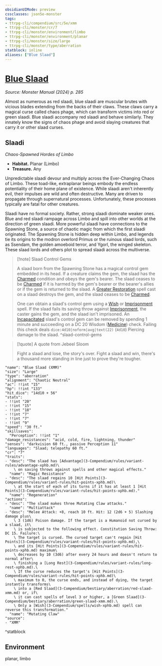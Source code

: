 ```yaml
---
obsidianUIMode: preview
cssclasses: json5e-monster
tags:
- ttrpg-cli/compendium/src/5e/xmm
- ttrpg-cli/monster/cr/7
- ttrpg-cli/monster/environment/limbo
- ttrpg-cli/monster/environment/planar
- ttrpg-cli/monster/size/large
- ttrpg-cli/monster/type/aberration
statblock: inline
aliases: ["Blue Slaad"]
---
```

# [Blue Slaad](3-Compendium\bestiary\aberration/blue-slaad-xmm.md)
*Source: Monster Manual (2024) p. 285*  

Almost as numerous as red slaadi, blue slaadi are muscular brutes with vicious blades extending from the backs of their claws. These claws carry a magical curse called chaos phage, which can transform victims into red or green slaadi. Blue slaadi accompany red slaadi and behave similarly. They innately know the signs of chaos phage and avoid slaying creatures that carry it or other slaad curses.

## Slaadi

*Chaos-Spawned Hordes of Limbo*

- **Habitat.** Planar (Limbo)  
- **Treasure.** Any  

Unpredictable slaadi devour and multiply across the Ever-Changing Chaos of Limbo. These toad-like, extraplanar beings embody the endless potentiality of their home plane of existence. While slaadi aren't inherently evil, their impulses are wild and often destructive. Many are driven to propagate through supernatural processes. Unfortunately, these processes typically are fatal for other creatures.

Slaadi have no formal society. Rather, strong slaadi dominate weaker ones. Blue and red slaadi rampage across Limbo and spill into other worlds at the direction of green slaadi. More powerful slaadi have connections to the Spawning Stone, a source of chaotic magic from which the first slaadi originated. The Spawning Stone is hidden deep within Limbo, and legends tie its origins to the modron overlord Primus or the ruinous slaad lords, such as Ssendam, the golden amoeboid terror, and Ygorl, the winged skeleton. These slaad lords and others plot to spread slaadi across the multiverse.

> [!note] Slaad Control Gems
> 
> A slaad born from the Spawning Stone has a magical control gem embedded in its head. If a creature claims the gem, the slaad has the [Charmed](3-Compendium/rules/conditions.md#Charmed) condition and obeys the gem's bearer. The slaad ceases to be [Charmed](3-Compendium/rules/conditions.md#Charmed) if it is harmed by the gem's bearer or the bearer's allies or if the gem is returned to the slaad. A [Greater Restoration](3-Compendium/spells/greater-restoration-xphb.md) spell cast on a slaad destroys the gem, and the slaad ceases to be [Charmed](3-Compendium/rules/conditions.md#Charmed).
> 
> One can obtain a slaad's control gem using a [Wish](3-Compendium/spells/wish-xphb.md) or [Imprisonment](3-Compendium/spells/imprisonment-xphb.md) spell. If the slaad fails its saving throw against [Imprisonment](3-Compendium/spells/imprisonment-xphb.md), the caster gains the gem, and the slaad isn't imprisoned. An [Incapacitated](3-Compendium/rules/conditions.md#Incapacitated) slaad's control gem can be removed by spending 1 minute and succeeding on a DC 20 Wisdom ([Medicine](3-Compendium/rules/skills.md#Medicine)) check. Failing this check deals `dice:4d10|noform|avg|text(22)` (`4d10`) Piercing damage to the slaad.
^slaad-control-gems

> [!quote] A quote from Jebeel Sloom  
> 
> Fight a slaad and lose, the story's over. Fight a slaad and win, there's a thousand more standing in line just to prove they're tougher.


```statblock
"name": "Blue Slaad (XMM)"
"size": "Large"
"type": "aberration"
"alignment": "Chaotic Neutral"
"ac": !!int "15"
"hp": !!int "133"
"hit_dice": "14d10 + 56"
"stats":
- !!int "20"
- !!int "15"
- !!int "18"
- !!int "7"
- !!int "7"
- !!int "9"
"speed": "30 ft."
"skillsaves":
  "Perception": !!int "1"
"damage_resistances": "acid, cold, fire, lightning, thunder"
"senses": "darkvision 60 ft., passive Perception 11"
"languages": "Slaad; telepathy 60 ft."
"cr": "7"
"traits":
- "desc": "The slaad has [Advantage](3-Compendium/rules/variant-rules/advantage-xphb.md)\
    \ on saving throws against spells and other magical effects."
  "name": "Magic Resistance"
- "desc": "The slaad regains 10 [Hit Points](3-Compendium/rules/variant-rules/hit-points-xphb.md)\
    \ at the start of each of its turns if it has at least 1 [Hit Points](3-Compendium/rules/variant-rules/hit-points-xphb.md)."
  "name": "Regeneration"
"actions":
- "desc": "The slaad makes three Mutating Claw attacks."
  "name": "Multiattack"
- "desc": "Melee Attack: +8, reach 10 ft. Hit: 12 (2d6 + 5) Slashing damage plus\
    \ 3 (1d6) Poison damage. If the target is a Humanoid not cursed by a slaad, it\
    \ is subjected to the following effect. Constitution Saving Throw: DC 15. Failure:\
    \ The target is cursed. The cursed target can't regain [Hit Points](3-Compendium/rules/variant-rules/hit-points-xphb.md),\
    \ and its [Hit Points](3-Compendium/rules/variant-rules/hit-points-xphb.md) maximum\
    \ decreases by 10 (3d6) after every 24 hours and doesn't return to normal after\
    \ finishing a [Long Rest](3-Compendium/rules/variant-rules/long-rest-xphb.md).\
    \ If the curse reduces the target's [Hit Points](3-Compendium/rules/variant-rules/hit-points-xphb.md)\
    \ maximum to 0, the curse ends, and instead of dying, the target instantly transforms\
    \ into a [Red Slaad](3-Compendium/bestiary/aberration/red-slaad-xmm.md) or, if\
    \ it can cast spells of level 3 or higher, a [Green Slaad](3-Compendium/bestiary/aberration/green-slaad-xmm.md).\
    \ Only a [Wish](3-Compendium/spells/wish-xphb.md) spell can reverse this transformation."
  "name": "Mutating Claw"
"source":
- "XMM"
```
^statblock

## Environment

planar, limbo